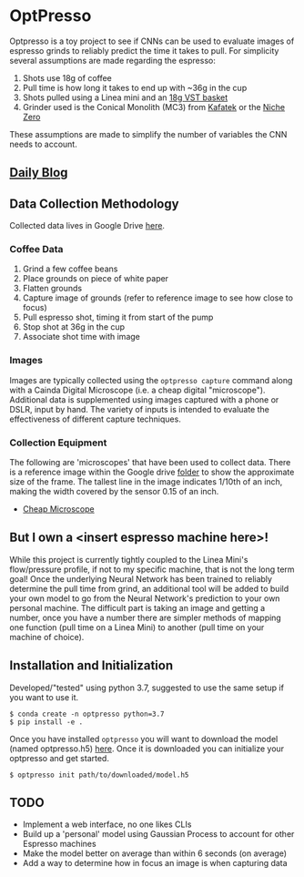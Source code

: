 # OptPresso

Optpresso is a toy project to see if CNNs can be used to evaluate images
of espresso grinds to reliably predict the time it takes to pull. For simplicity
several assumptions are made regarding the espresso:

1. Shots use 18g of coffee
2. Pull time is how long it takes to end up with ~36g in the cup
3. Shots pulled using a Linea mini and an [18g VST basket](https://store.vstapps.com/collections/vst-precision-filter-baskets/products/vst-precision-filter-baskets)
4. Grinder used is the Conical Monolith (MC3) from [Kafatek](https://www.kafatek.com/) or the [Niche Zero](https://www.nichecoffee.co.uk/)

These assumptions are made to simplify the number of variables the CNN needs
to account.

## [Daily Blog](blog/index.md)

## Data Collection Methodology

Collected data lives in Google Drive [here](https://drive.google.com/drive/folders/1MTZe69StPiZw1J9uAkJloxB7YduGlczp?usp=sharing). 

### Coffee Data

1. Grind a few coffee beans
2. Place grounds on piece of white paper
3. Flatten grounds
4. Capture image of grounds (refer to reference image to see how close to focus)
5. Pull espresso shot, timing it from start of the pump
6. Stop shot at 36g in the cup
7. Associate shot time with image

### Images

Images are typically collected using the `optpresso capture` command along with
a Cainda Digital Microscope (i.e. a cheap digital "microscope"). Additional data is
supplemented using images captured with a phone or DSLR, input by hand. The variety
of inputs is intended to evaluate the effectiveness of different capture techniques.

### Collection Equipment

The following are 'microscopes' that have been used to collect data. There is a reference image within the Google drive [folder](https://drive.google.com/drive/folders/1MTZe69StPiZw1J9uAkJloxB7YduGlczp?usp=sharing) to show the approximate size of the frame. The tallest line in the image indicates 1/10th of an inch, making the width covered by the sensor 0.15 of an inch.

* [Cheap Microscope](https://www.amazon.com/gp/product/B085XZVFGT/ref=ppx_yo_dt_b_asin_title_o03_s00?ie=UTF8&psc=1)

## But I own a \<insert espresso machine here\>!

While this project is currently tightly coupled to the Linea Mini's flow/pressure profile, if not to my specific machine, that is not the long term goal! Once the underlying Neural Network has been trained to reliably determine the pull time from grind, an additional tool will be added to build your own model to go from the Neural Network's prediction to your own personal machine. The difficult part is taking an image and getting a number, once you have a number there are simpler methods of mapping one function (pull time on a Linea Mini) to another (pull time on your machine of choice).

## Installation and Initialization

Developed/"tested" using python 3.7, suggested to use the same setup if you want to use it.

```
$ conda create -n optpresso python=3.7
$ pip install -e .
```

Once you have installed `optpresso` you will want to download the model (named optpresso.h5) [here](https://drive.google.com/drive/folders/1MTZe69StPiZw1J9uAkJloxB7YduGlczp?usp=sharing). Once it is downloaded you can initialize your optpresso and get started.

```
$ optpresso init path/to/downloaded/model.h5

```


## TODO

* Implement a web interface, no one likes CLIs
* Build up a 'personal' model using Gaussian Process to account for other Espresso machines
* Make the model better on average than within 6 seconds (on average)
* Add a way to determine how in focus an image is when capturing data


